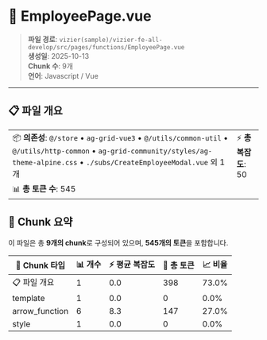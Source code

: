 # 📄 EmployeePage.vue

> **파일 경로**: `vizier(sample)/vizier-fe-all-develop/src/pages/functions/EmployeePage.vue`  
> **생성일**: 2025-10-13  
> **Chunk 수**: 9개  
> **언어**: Javascript / Vue
---





## 📋 파일 개요

| | |
|--|--|
| 📦 **의존성**: `@/store` • `ag-grid-vue3` • `@/utils/common-util` • `@/utils/http-common` • `ag-grid-community/styles/ag-theme-alpine.css` • `./subs/CreateEmployeeModal.vue` 외 1개 | ⚡ **총 복잡도**: 50 |
| 📊 **총 토큰 수**: 545 |  |






## 🧩 Chunk 요약

이 파일은 총 **9개의 chunk**로 구성되어 있으며, **545개의 토큰**을 포함합니다.

| 🧩 Chunk 타입 | 📊 개수 | ⚡ 평균 복잡도 | 📝 총 토큰 | 📈 비율 |
|---------------|--------|-------------|----------|--------|
| 📋 파일 개요 | 1 | 0.0 | 398 | 73.0% |
| template | 1 | 0.0 | 0 | 0.0% |
| arrow_function | 6 | 8.3 | 147 | 27.0% |
| style | 1 | 0.0 | 0 | 0.0% |

